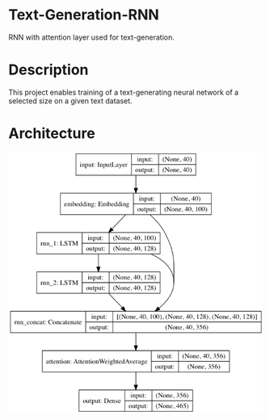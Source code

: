 # Text-Generation-RNN
RNN with attention layer used for text-generation.

# Description
This project enables training of a text-generating neural network of a selected size on a given text dataset.

# Architecture 

![Screenshot](resources/default_model.png)


 

